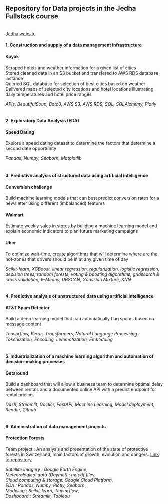 ## Repository for Data projects in the Jedha Fullstack course
<br>
<a href="https://www.jedha.co/formations/formation-data-scientist">Jedha website</a><br>

#### 1. Construction and supply of a data management infrastructure
#### Kayak 
Scraped hotels and weather information for a given list of cities <br>
Stored cleaned data in an S3 bucket and transfered to AWS RDS database instance<br>
Queried SQL database for selection of best cities based on weather<br>
Delivered maps of selected city locations and hotel locations illustrating daily temperatures and hotel price ranges

*APIs, BeautifulSoup, Boto3, AWS S3, AWS RDS, SQL, SQLAlchemy, Plotly*
<br><br>

#### 2. Exploratory Data Analysis (EDA)
#### Speed Dating
Explore a speed dating dataset to determine the factors that determine a second date opportunity

*Pandas, Numpy, Seaborn, Matplotlib*
<br><br>

#### 3. Predictive analysis of structured data using artificial intelligence
#### Conversion challenge
Build machine learning models that can best predict conversion rates for a newsletter using different (imbalanced) features
#### Walmart
Estimate weekly sales in stores by building a machine learning model and explain economic indicators to plan future marketing campaigns
#### Uber
To optimize wait-time, create algorithms that will determine where are the hot-zones that drivers should be in at any given time of day

*Scikit-learn, XGBoost, linear regression, regularization, logistic regression, decision trees, random forests, voting & boosting algorithms, gridsearch & cross validation, K-Means, DBSCAN, Gaussian Mixture, KNN*
<br><br>

#### 4. Predictive analysis of unstructured data using artificial intelligence
#### AT&T Spam Detector
Build a deep learning model that can automatically flag spams based on message content

*Tensorflow, Keras, Transformers, Natural Language Processing : Tokenization, Encoding, Lemmatization, Embedding*
<br><br>

#### 5. Industrialization of a machine learning algorithm and automation of decision-making processes
#### Getaround
Build a dashboard that will allow a business team to determine optimal delay between rentals and a documented online API with a predict endpoint for rental pricing.

*Dash, Streamlit, Docker, FastAPI, Machine Learning, Model deployment, Render, Github*
<br><br>

#### 6. Administration of data management projects
#### Protection Forests
Team project : An analysis and presentation of the state of protective forests in Switzerland, main factors of growth, evolution and dangers.
<a href="https://github.com/Ukratic/Protection-Forests">Link to repository</a>

*Satellite imagery : Google Earth Engine*, <br>
*Meteorological data (Daymet) : netcdf files*, <br>
*Cloud computing & storage: Google Cloud Platform*, <br>
*EDA : Pandas, Numpy, Plotly, Seaborn*, <br>
*Modeling : Scikit-learn, Tensorflow*, <br>
*Dashboard : Streamlit, Tableau*
